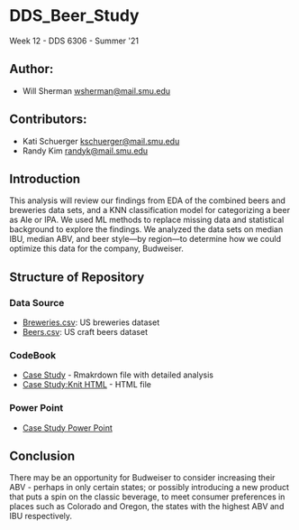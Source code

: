 # DDS_Beer_Study
Week 12 - DDS 6306 - Summer '21

## Author:
- Will Sherman    wsherman@mail.smu.edu

## Contributors: 
- Kati Schuerger  kschuerger@mail.smu.edu
- Randy Kim       randyk@mail.smu.edu

## Introduction
This analysis will review our findings from EDA of the combined beers and breweries data sets, and a KNN classification model for categorizing a beer as Ale or IPA. We used ML methods to replace missing data and statistical background to explore the findings. We analyzed the data sets on median IBU, median ABV, and beer style—by region—to determine how we could optimize this data for the company, Budweiser.

## Structure of Repository
### Data Source
* [Breweries.csv](https://github.com/generalshermanw/DDS_6306_CaseStudy1/blob/main/Data%20File/Breweries.csv): US breweries dataset
* [Beers.csv](https://github.com/generalshermanw/DDS_6306_CaseStudy1/blob/main/Data%20File/Beers.csv): US craft beers dataset

### CodeBook
* [Case Study](https://github.com/generalshermanw/DDS_6306_CaseStudy1/blob/main/CodeBook/budweiser_case_study.Rmd) - Rmakrdown file with detailed analysis
* [Case Study:Knit HTML](https://github.com/generalshermanw/DDS_6306_CaseStudy1/blob/main/CodeBook/budweiser_case_study.html) - HTML file

### Power Point
* [Case Study Power Point](https://github.com/generalshermanw/DDS_6306_CaseStudy1/blob/main/budweiser_presentation.pptx)

## Conclusion
There may be an opportunity for Budweiser to consider increasing their ABV - perhaps in only certain states; or possibly introducing a new product that puts a spin on the classic beverage, to meet consumer preferences in places such as Colorado and Oregon, the states with the highest ABV and IBU respectively.
